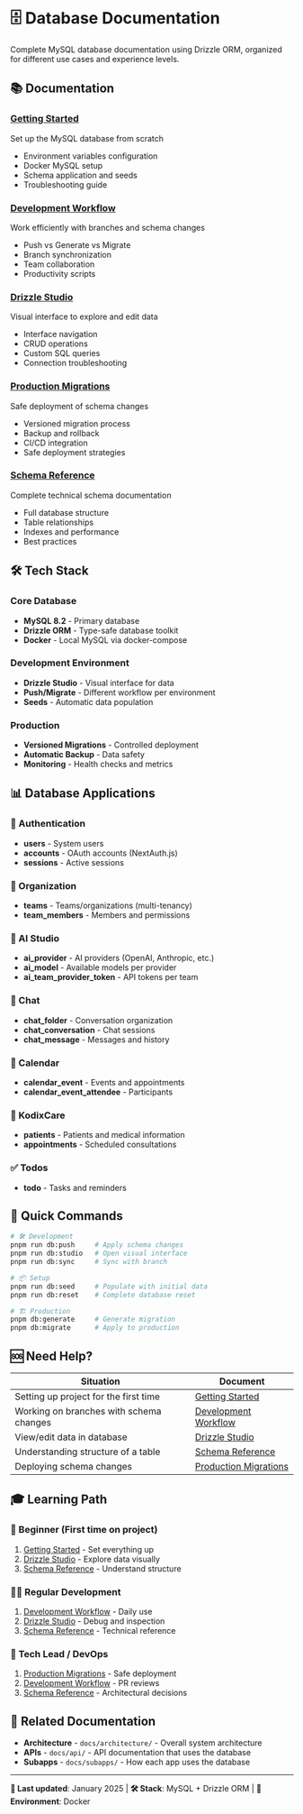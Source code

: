# 🗄️ Database Documentation

Complete MySQL database documentation using Drizzle ORM, organized for different use cases and experience levels.

## 📚 Documentation

### [Getting Started](./getting-started.md)

Set up the MySQL database from scratch

- Environment variables configuration
- Docker MySQL setup
- Schema application and seeds
- Troubleshooting guide

### [Development Workflow](./development-workflow.md)

Work efficiently with branches and schema changes

- Push vs Generate vs Migrate
- Branch synchronization
- Team collaboration
- Productivity scripts

### [Drizzle Studio](./drizzle-studio.md)

Visual interface to explore and edit data

- Interface navigation
- CRUD operations
- Custom SQL queries
- Connection troubleshooting

### [Production Migrations](./production-migrations.md)

Safe deployment of schema changes

- Versioned migration process
- Backup and rollback
- CI/CD integration
- Safe deployment strategies

### [Schema Reference](./schema-reference.md)

Complete technical schema documentation

- Full database structure
- Table relationships
- Indexes and performance
- Best practices

## 🛠️ Tech Stack

### **Core Database**

- **MySQL 8.2** - Primary database
- **Drizzle ORM** - Type-safe database toolkit
- **Docker** - Local MySQL via docker-compose

### **Development Environment**

- **Drizzle Studio** - Visual interface for data
- **Push/Migrate** - Different workflow per environment
- **Seeds** - Automatic data population

### **Production**

- **Versioned Migrations** - Controlled deployment
- **Automatic Backup** - Data safety
- **Monitoring** - Health checks and metrics

## 📊 Database Applications

### **🔐 Authentication**

- **users** - System users
- **accounts** - OAuth accounts (NextAuth.js)
- **sessions** - Active sessions

### **👥 Organization**

- **teams** - Teams/organizations (multi-tenancy)
- **team_members** - Members and permissions

### **🤖 AI Studio**

- **ai_provider** - AI providers (OpenAI, Anthropic, etc.)
- **ai_model** - Available models per provider
- **ai_team_provider_token** - API tokens per team

### **💬 Chat**

- **chat_folder** - Conversation organization
- **chat_conversation** - Chat sessions
- **chat_message** - Messages and history

### **📅 Calendar**

- **calendar_event** - Events and appointments
- **calendar_event_attendee** - Participants

### **🏥 KodixCare**

- **patients** - Patients and medical information
- **appointments** - Scheduled consultations

### **✅ Todos**

- **todo** - Tasks and reminders

## 🚀 Quick Commands

```bash
# 🛠️ Development
pnpm run db:push     # Apply schema changes
pnpm run db:studio   # Open visual interface
pnpm run db:sync     # Sync with branch

# 📦 Setup
pnpm run db:seed     # Populate with initial data
pnpm run db:reset    # Complete database reset

# 🏗️ Production
pnpm db:generate     # Generate migration
pnpm db:migrate      # Apply to production
```

## 🆘 Need Help?

| Situation                               | Document                                            |
| --------------------------------------- | --------------------------------------------------- |
| Setting up project for the first time   | [Getting Started](./getting-started.md)             |
| Working on branches with schema changes | [Development Workflow](./development-workflow.md)   |
| View/edit data in database              | [Drizzle Studio](./drizzle-studio.md)               |
| Understanding structure of a table      | [Schema Reference](./schema-reference.md)           |
| Deploying schema changes                | [Production Migrations](./production-migrations.md) |

## 🎓 Learning Path

### **👶 Beginner (First time on project)**

1. [Getting Started](./getting-started.md) - Set everything up
2. [Drizzle Studio](./drizzle-studio.md) - Explore data visually
3. [Schema Reference](./schema-reference.md) - Understand structure

### **👩‍💻 Regular Development**

1. [Development Workflow](./development-workflow.md) - Daily use
2. [Drizzle Studio](./drizzle-studio.md) - Debug and inspection
3. [Schema Reference](./schema-reference.md) - Technical reference

### **🚀 Tech Lead / DevOps**

1. [Production Migrations](./production-migrations.md) - Safe deployment
2. [Development Workflow](./development-workflow.md) - PR reviews
3. [Schema Reference](./schema-reference.md) - Architectural decisions

## 🔗 Related Documentation

- **Architecture** - `docs/architecture/` - Overall system architecture
- **APIs** - `docs/api/` - API documentation that uses the database
- **Subapps** - `docs/subapps/` - How each app uses the database

---

**📝 Last updated**: January 2025 | **🛠️ Stack**: MySQL + Drizzle ORM | **🐳 Environment**: Docker
